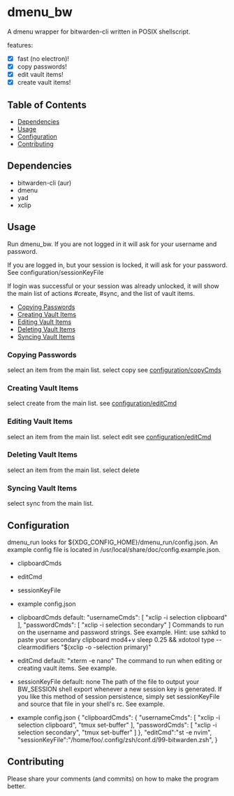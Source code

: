 # dmenu\_bw

A dmenu wrapper for bitwarden-cli written in POSIX shellscript.

features:
- [x] fast (no electron)!
- [x] copy passwords!
- [x] edit vault items!
- [x] create vault items!

## Table of Contents
* [Dependencies](#Dependencies)
* [Usage](#Usage)
* [Configuration](#Configuration)
* [Contributing](#Contributing)

## Dependencies
* bitwarden-cli (aur)
* dmenu
* yad
* xclip

## Usage

Run dmenu\_bw.
If you are not logged in it will ask for your username and password.

If you are logged in, but your session is locked, it will ask for your
password. See configuration/sessionKeyFile

If login was successful or your session was already unlocked, it will show the
main list of actions #create, #sync, and the list of vault items.

* [Copying Passwords](#Copying-Passwords)
* [Creating Vault Items](#Creating-Vault-Items)
* [Editing Vault Items](#Editing-Vault-Items)
* [Deleting Vault Items](#Deleting-Vault-Items)
* [Syncing Vault Items](#Syncing-Vault-Items)

### Copying Passwords
select an item from the main list.
select copy
see [configuration/copyCmds](#copyCmds)

### Creating Vault Items
select create from the main list.
see [configuration/editCmd](#editCmd)

### Editing Vault Items
select an item from the main list.
select edit
see [configuration/editCmd](#editCmd)

### Deleting Vault Items
select an item from the main list.
select delete

### Syncing Vault Items
select sync from the main list.


## Configuration

dmenu\_run looks for ${XDG_CONFIG_HOME}/dmenu_run/config.json. An example
config file is located in /usr/local/share/doc/config.example.json.

- clipboardCmds
- editCmd
- sessionKeyFile
- example config.json

- clipboardCmds
    default:
        "usernameCmds": [
            "xclip -i selection clipboard"
        ],
        "passwordCmds": [
            "xclip -i selection secondary"
        ]
Commands to run on the username and password strings. See example.
Hint: use sxhkd to paste your secondary clipboard
    mod4+v
        sleep 0.25 &&
        xdotool type --clearmodifiers "$(xclip -o -selection primary)"

- editCmd
    default: "xterm -e nano"
The command to run when editing or creating vault items. See example.

- sessionKeyFile
    default: none
The path of the file to output your BW_SESSION shell export whenever a new
session key is generated. If you like this method of session persistence,
simply set sessionKeyFile and source that file in your shell's rc. See example.

- example config.json
    {
        "clipboardCmds": {
            "usernameCmds": [
                "xclip -i selection clipboard",
                "tmux set-buffer"
            ],
            "passwordCmds": [
                "xclip -i selection secondary",
                "tmux set-buffer"
            ]
        },
        "editCmd":"st -e nvim",
        "sessionKeyFile":"/home/foo/.config/zsh/conf.d/99-bitwarden.zsh",
    }

## Contributing
Please share your comments (and commits) on how to make the program better.
